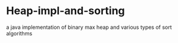 # Heap-impl-and-sorting
a java implementation of binary max heap and various types of sort algorithms
